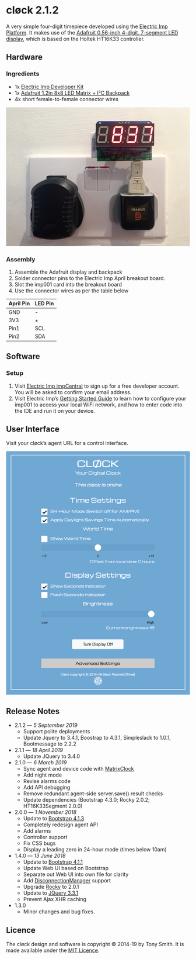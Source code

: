 # cløck 2.1.2 #

A very simple four-digit timepiece developed using the [Electric Imp Platform](https://electricimp.com). It makes use of the [Adafruit 0.56-inch 4-digit, 7-segment LED display](http://www.adafruit.com/products/878), which is based on the Holtek HT16K33 controller.

## Hardware ##

### Ingredients ###

- 1x [Electric Imp Developer Kit](https://developer.electricimp.com/gettingstarted/devkits)
- 1x [Adafruit 1.2in 8x8 LED Matrix + I&sup2;C Backpack](https://www.adafruit.com/products/1856)
- 4x short female-to-female connector wires

![cløck](images/pic01.jpg)

### Assembly ###

1. Assemble the Adafruit display and backpack
1. Solder connector pins to the Electric Imp April breakout board.
1. Slot the imp001 card into the breakout board
1. Use the connector wires as per the table below

| April Pin | LED Pin |
| --- | --- |
| GND | - |
| 3V3 | + |
| Pin1 | SCL |
| Pin2 | SDA |

## Software ##

### Setup ###

1. Visit [Electric Imp impCentral](https://impcentral.electricimp.com/login/) to sign up for a free developer account. You will be asked to confirm your email address.
2. Visit Electric Imp’s [Getting Started Guide](https://developer.electricimp.com/gettingstarted/blinkup) to learn how to configure your imp001 to access your local WiFi network, and how to enter code into the IDE and run it on your device.

## User Interface ##

Visit your cløck’s agent URL for a control interface.

![cløck UI](images/grab01.png)

## Release Notes ##

- 2.1.2 &mdash; *5 September 2019*
    - Support polite deployments
    - Update Jquery to 3.4.1, Boostrap to 4.3.1, Simpleslack to 1.0.1, Bootmessage to 2.2.2
- 2.1.1 &mdash; *18 April 2019*
    - Update JQuery to 3.4.0
- 2.1.0 &mdash; *6 March 2019*
    - Sync agent and device code with [MatrixClock](https://github.com/smittytone/MatrixClock)
    - Add night mode
    - Revise alarms code
    - Add API debugging
    - Remove redundant agent-side server.save() result checks
    - Update dependencies (Bootstrap 4.3.0; Rocky 2.0.2; HT16K33Segment 2.0.0)
- 2.0.0 &mdash; *1 November 2018*
    - Update to [Bootstrap 4.1.3](https://getbootstrap.com/)
    - Completely redesign agent API
    - Add alarms
    - Controller support
    - Fix CSS bugs
    - Display a leading zero in 24-hour mode (times below 10am)
- 1.4.0 &mdash; *13 June 2018*
    - Update to [Bootstrap 4.1.1](https://getbootstrap.com/)
    - Update Web UI based on Bootstrap
    - Separate out Web UI into own file for clarity
    - Add [DisconnectionManager](https://github.com/smittytone/generic/blob/master/disconnect.nut) support
    - Upgrade [Rocky](https://developer.electricimp.com/libraries/utilities/rocky) to 2.0.1
    - Update to [JQuery 3.3.1](https://jquery.com)
    - Prevent Ajax XHR caching
- 1.3.0
    - Minor changes and bug fixes.

## Licence ##

The cløck design and software is copyright &copy; 2014-19 by Tony Smith. It is made available under the [MIT Licence](./LICENSE).
